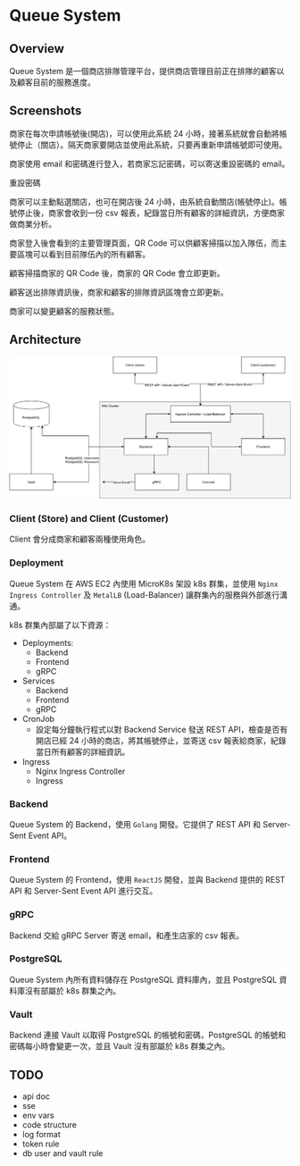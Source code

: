 # Queue System

## Overview
Queue System 是一個商店排隊管理平台，提供商店管理目前正在排隊的顧客以及顧客目前的服務進度。

## Screenshots
商家在每次申請帳號後(開店)，可以使用此系統 24 小時，接著系統就會自動將帳號停止（關店）。隔天商家要開店並使用此系統，只要再重新申請帳號即可使用。

商家使用 email 和密碼進行登入，若商家忘記密碼，可以寄送重設密碼的 email。

重設密碼

商家可以主動點選關店，也可在開店後 24 小時，由系統自動關店(帳號停止)。帳號停止後，商家會收到一份 csv 報表，紀錄當日所有顧客的詳細資訊，方便商家做商業分析。

商家登入後會看到的主要管理頁面，QR Code 可以供顧客掃描以加入隊伍，而主要區塊可以看到目前隊伍內的所有顧客。

顧客掃描商家的 QR Code 後，商家的 QR Code 會立即更新。

顧客送出排隊資訊後，商家和顧客的排隊資訊區塊會立即更新。

商家可以變更顧客的服務狀態。

## Architecture
![](./images/architecture.png)

### Client (Store) and Client (Customer)
Client 會分成商家和顧客兩種使用角色。

### Deployment
Queue System 在 AWS EC2 內使用 MicroK8s 架設 k8s 群集，並使用 `Nginx Ingress Controller` 及 `MetalLB` (Load-Balancer) 讓群集內的服務與外部進行溝通。

k8s 群集內部屬了以下資源：
* Deployments:
  * Backend
  * Frontend
  * gRPC
* Services
  * Backend
  * Frontend
  * gRPC
* CronJob
  * 設定每分鐘執行程式以對 Backend Service 發送 REST API，檢查是否有開店已經 24 小時的商店，將其帳號停止，並寄送 csv 報表給商家，紀錄當日所有顧客的詳細資訊。
* Ingress
  * Nginx Ingress Controller
  * Ingress

### Backend
Queue System 的 Backend，使用 `Golang` 開發。它提供了 REST API 和 Server-Sent Event API。

### Frontend
Queue System 的 Frontend，使用 `ReactJS` 開發，並與 Backend 提供的 REST API 和 Server-Sent Event API 進行交互。

### gRPC
Backend 交給 gRPC Server 寄送 email，和產生店家的 csv 報表。

### PostgreSQL
Queue System 內所有資料儲存在 PostgreSQL 資料庫內，並且 PostgreSQL 資料庫沒有部屬於 k8s 群集之內。

### Vault
Backend 連接 Vault 以取得 PostgreSQL 的帳號和密碼，PostgreSQL 的帳號和密碼每小時會變更一次，並且 Vault 沒有部屬於 k8s 群集之內。

## TODO
* api doc
* sse
* env vars
* code structure
* log format
* token rule
* db user and vault rule